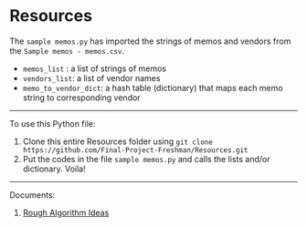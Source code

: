 # Resources

The `sample memos.py` has imported the strings of memos and vendors from the `Sample memos - memos.csv`.

* `memos_list` : a list of strings of memos
* `vendors_list`: a list of vendor names
* `memo_to_vendor_dict`: a hash table (dictionary) that maps each memo string to corresponding vendor

---

To use this Python file:
1. Clone this entire Resources folder using `git clone https://github.com/Final-Project-Freshman/Resources.git`
2. Put the codes in the file `sample memos.py` and calls the lists and/or dictionary.
Voila!


---
Documents:
1. [Rough Algorithm Ideas](https://docs.google.com/document/d/1TFI-G3dea151vb88T99FPon3gq1m1g6M4FKyL8wN-Jw/edit)
